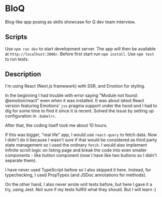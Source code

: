 # BloQ

Blog-like app posing as skills showcase for Q dev team interview.

## Scripts

Use `npm run dev` to start development server. The app will then be available at `http://localhost:3000/`. Before first start run `npm install`. Use `npm test` to run tests.

## Description

I'm using React (Next.js framework) with SSR, and Emotion for styling.

In the beginning I had trouble with error saying "Module not found: @emotion/react" even when it was installed.
It was about latest React version featuring Emotions' `jsx` pragma support under the hood and I had to dig for some time to find it since it is recent. Solved the issue by setting up configuration in `.babelrc`.

After that, the coding itself took me about 10 hours.

If this was bigger, "real life" app, I would use `react-query` to fetch data. Now I didn't do it because I wasn't sure if that would be considered as third party state management so I used the ordinary `fetch`. I would also implement infinite scroll logic on listing page and break the code into even smaller components - like button component (now I have like two buttons so I didn't separate them).

I have never used TypeScript before so I also skipped it here. Instead, for typechecking, I used PropTypes (and JSDoc annotations for methods).

On the other hand, I also never wrote unit tests before, but here I gave it a try, using Jest. Not sure if my tests fullfill what they should. But I will learn :)
